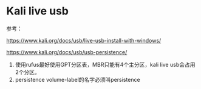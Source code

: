 # Kali live usb

参考：

https://www.kali.org/docs/usb/live-usb-install-with-windows/

https://www.kali.org/docs/usb/usb-persistence/

1. 使用rufus最好使用GPT分区表，MBR只能有4个主分区，kali live usb会占用2个分区。
2. persistence volume-label的名字必须叫persistence


